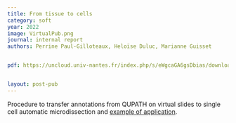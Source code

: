 ```yaml
---
title: From tissue to cells
category: soft
year: 2022
image: VirtualPub.png
journal: internal report
authors: Perrine Paul-Gilloteaux, Heloïse Duluc, Marianne Guisset


pdf: https://uncloud.univ-nantes.fr/index.php/s/eWgcaGA6gsDbias/download/2022-11-09%20-%20Transferer%20des%20Anntations%20QUPATH%20sur%20lame%20enti%C3%A8re%20sur%20le%20microdissecteur.pdf 


layout: post-pub
---
```

Procedure to transfer annotations from QUPATH on virtual slides to single cell automatic microdissection and [example of application](https://uncloud.univ-nantes.fr/index.php/s/z6meHGbrRfCBmBw/download/2022-11-04%20-%20Essai%20multimodal%20scanner%20de%20lames%20et%20microdissection%20au%204x.pdf).